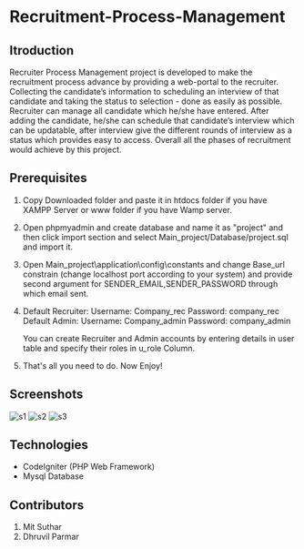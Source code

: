 # Recruitment-Process-Management

## Itroduction

Recruiter Process Management project is developed to make the recruitment process
advance by providing a web-portal to the recruiter. Collecting the candidate’s
information to scheduling an interview of that candidate and taking the status to
selection - done as easily as possible. Recruiter can manage all candidate which he/she
have entered. After adding the candidate, he/she can schedule that candidate’s
interview which can be updatable, after interview give the different rounds of interview
as a status which provides easy to access. Overall all the phases of recruitment would
achieve by this project.

## Prerequisites

1. Copy Downloaded folder and paste it in htdocs folder if you have XAMPP Server or www folder if you have Wamp server.
2. Open phpmyadmin and create database and name it as "project" and then click import section and select
  Main_project/Database/project.sql and import it.
3. Open Main_project\application\config\constants and change Base_url constrain (change localhost port according to your system)
  and provide second argument for SENDER_EMAIL,SENDER_PASSWORD through which email sent.
4. Default Recruiter:
    Username: Company_rec
    Password: company_rec
   Default Admin:
    Username: Company_admin
    Password: company_admin
    
   You can create Recruiter and Admin accounts by entering details in user table and specify their roles in u_role Column.
5. That's all you need to do. Now Enjoy!

## Screenshots

   ![s1](https://user-images.githubusercontent.com/63452683/96695058-d4c34d00-13a6-11eb-9822-e07644b5a015.PNG)
   ![s2](https://user-images.githubusercontent.com/63452683/96695110-e60c5980-13a6-11eb-8571-4e9f8d9e5c37.PNG)
   ![s3](https://user-images.githubusercontent.com/63452683/96695152-f1f81b80-13a6-11eb-948c-f00cae7f2c07.PNG)

## Technologies

* CodeIgniter (PHP Web Framework)
* Mysql Database

## Contributors
1. Mit Suthar
2. Dhruvil Parmar
